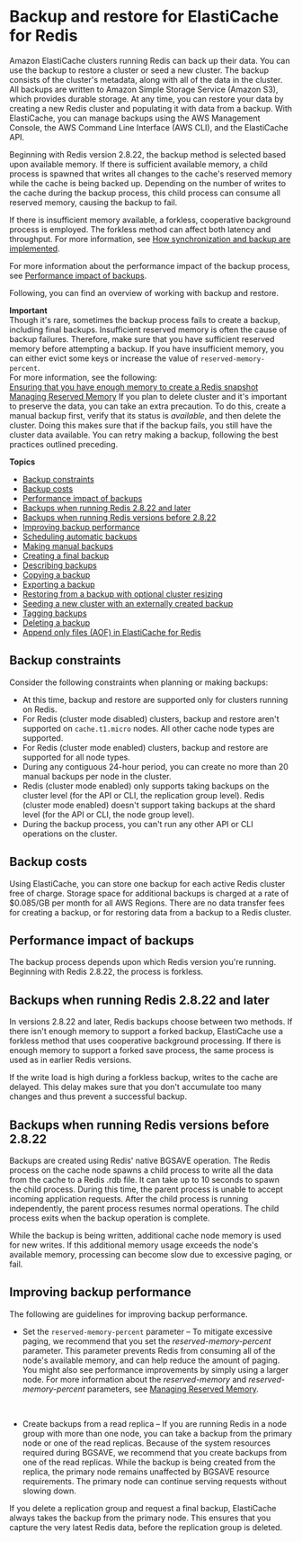 # Backup and restore for ElastiCache for Redis<a name="backups"></a>

Amazon ElastiCache clusters running Redis can back up their data\. You can use the backup to restore a cluster or seed a new cluster\. The backup consists of the cluster's metadata, along with all of the data in the cluster\. All backups are written to Amazon Simple Storage Service \(Amazon S3\), which provides durable storage\. At any time, you can restore your data by creating a new Redis cluster and populating it with data from a backup\. With ElastiCache, you can manage backups using the AWS Management Console, the AWS Command Line Interface \(AWS CLI\), and the ElastiCache API\.

Beginning with Redis version 2\.8\.22, the backup method is selected based upon available memory\. If there is sufficient available memory, a child process is spawned that writes all changes to the cache's reserved memory while the cache is being backed up\. Depending on the number of writes to the cache during the backup process, this child process can consume all reserved memory, causing the backup to fail\.

If there is insufficient memory available, a forkless, cooperative background process is employed\. The forkless method can affect both latency and throughput\. For more information, see [How synchronization and backup are implemented](Replication.Redis.Versions.md)\.

For more information about the performance impact of the backup process, see [Performance impact of backups](#backups-performance)\.

Following, you can find an overview of working with backup and restore\. 

**Important**  
Though it's rare, sometimes the backup process fails to create a backup, including final backups\. Insufficient reserved memory is often the cause of backup failures\. Therefore, make sure that you have sufficient reserved memory before attempting a backup\. If you have insufficient memory, you can either evict some keys or increase the value of `reserved-memory-percent`\.  
For more information, see the following:  
 [Ensuring that you have enough memory to create a Redis snapshot](BestPractices.BGSAVE.md)
 [Managing Reserved Memory](redis-memory-management.md)
If you plan to delete cluster and it's important to preserve the data, you can take an extra precaution\. To do this, create a manual backup first, verify that its status is *available*, and then delete the cluster\. Doing this makes sure that if the backup fails, you still have the cluster data available\. You can retry making a backup, following the best practices outlined preceding\.

**Topics**
+ [Backup constraints](#backups-constraints)
+ [Backup costs](#backups-costs)
+ [Performance impact of backups](#backups-performance)
+ [Backups when running Redis 2\.8\.22 and later](#backups-performance-2.8.22-later)
+ [Backups when running Redis versions before 2\.8\.22](#backups-performance-2.8.22-before)
+ [Improving backup performance](#backups-performance-improving)
+ [Scheduling automatic backups](backups-automatic.md)
+ [Making manual backups](backups-manual.md)
+ [Creating a final backup](backups-final.md)
+ [Describing backups](backups-describing.md)
+ [Copying a backup](backups-copying.md)
+ [Exporting a backup](backups-exporting.md)
+ [Restoring from a backup with optional cluster resizing](backups-restoring.md)
+ [Seeding a new cluster with an externally created backup](backups-seeding-redis.md)
+ [Tagging backups](backups-tagging.md)
+ [Deleting a backup](backups-deleting.md)
+ [Append only files \(AOF\) in ElastiCache for Redis](RedisAOF.md)

## Backup constraints<a name="backups-constraints"></a>

Consider the following constraints when planning or making backups:
+ At this time, backup and restore are supported only for clusters running on Redis\.
+ For Redis \(cluster mode disabled\) clusters, backup and restore aren't supported on `cache.t1.micro` nodes\. All other cache node types are supported\.
+ For Redis \(cluster mode enabled\) clusters, backup and restore are supported for all node types\.
+ During any contiguous 24\-hour period, you can create no more than 20 manual backups per node in the cluster\.
+ Redis \(cluster mode enabled\) only supports taking backups on the cluster level \(for the API or CLI, the replication group level\)\. Redis \(cluster mode enabled\) doesn't support taking backups at the shard level \(for the API or CLI, the node group level\)\.
+ During the backup process, you can't run any other API or CLI operations on the cluster\.

## Backup costs<a name="backups-costs"></a>

Using ElastiCache, you can store one backup for each active Redis cluster free of charge\. Storage space for additional backups is charged at a rate of $0\.085/GB per month for all AWS Regions\. There are no data transfer fees for creating a backup, or for restoring data from a backup to a Redis cluster\.

## Performance impact of backups<a name="backups-performance"></a>

The backup process depends upon which Redis version you're running\. Beginning with Redis 2\.8\.22, the process is forkless\.

## Backups when running Redis 2\.8\.22 and later<a name="backups-performance-2.8.22-later"></a>

In versions 2\.8\.22 and later, Redis backups choose between two methods\. If there isn't enough memory to support a forked backup, ElastiCache use a forkless method that uses cooperative background processing\. If there is enough memory to support a forked save process, the same process is used as in earlier Redis versions\.

If the write load is high during a forkless backup, writes to the cache are delayed\. This delay makes sure that you don't accumulate too many changes and thus prevent a successful backup\.

## Backups when running Redis versions before 2\.8\.22<a name="backups-performance-2.8.22-before"></a>

Backups are created using Redis' native BGSAVE operation\. The Redis process on the cache node spawns a child process to write all the data from the cache to a Redis \.rdb file\. It can take up to 10 seconds to spawn the child process\. During this time, the parent process is unable to accept incoming application requests\. After the child process is running independently, the parent process resumes normal operations\. The child process exits when the backup operation is complete\. 

While the backup is being written, additional cache node memory is used for new writes\. If this additional memory usage exceeds the node's available memory, processing can become slow due to excessive paging, or fail\.

## Improving backup performance<a name="backups-performance-improving"></a>

The following are guidelines for improving backup performance\.
+ Set the `reserved-memory-percent` parameter – To mitigate excessive paging, we recommend that you set the *reserved\-memory\-percent* parameter\. This parameter prevents Redis from consuming all of the node's available memory, and can help reduce the amount of paging\. You might also see performance improvements by simply using a larger node\. For more information about the *reserved\-memory* and *reserved\-memory\-percent* parameters, see [Managing Reserved Memory](redis-memory-management.md)\.

   
+ Create backups from a read replica – If you are running Redis in a node group with more than one node, you can take a backup from the primary node or one of the read replicas\. Because of the system resources required during BGSAVE, we recommend that you create backups from one of the read replicas\. While the backup is being created from the replica, the primary node remains unaffected by BGSAVE resource requirements\. The primary node can continue serving requests without slowing down\.

If you delete a replication group and request a final backup, ElastiCache always takes the backup from the primary node\. This ensures that you capture the very latest Redis data, before the replication group is deleted\.